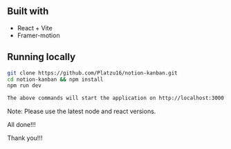 ## Built with

- React + Vite
- Framer-motion



## Running locally

```sh
git clone https://github.com/Platzu16/notion-kanban.git
cd notion-kanban && npm install
npm run dev

The above commands will start the application on http://localhost:3000
```
<!-- 
## Github page link for the app

Open this link [react-test](https://platzu16.github.io/react-assignment/) in new tab to test it.
 -->


Note: Please use the latest node and react versions.

All done!!!

Thank you!!!